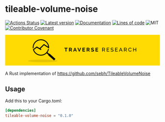 # tileable-volume-noise

[![Actions Status](https://github.com/Traverse-Research/tileable-volume-noise/actions/workflows/ci.yml/badge.svg)](https://github.com/Traverse-Research/tileable-volume-noise/actions)
[![Latest version](https://img.shields.io/crates/v/tileable-volume-noise.svg?logo=rust)](https://crates.io/crates/tileable-volume-noise)
[![Documentation](https://docs.rs/tileable-volume-noise/badge.svg)](https://docs.rs/tileable-volume-noise)
[![Lines of code](https://tokei.rs/b1/github/Traverse-Research/tileable-volume-noise)](https://github.com/Traverse-Research/tileable-volume-noise)
![MIT](https://img.shields.io/badge/license-MIT-blue.svg)
[![Contributor Covenant](https://img.shields.io/badge/contributor%20covenant-v1.4%20adopted-ff69b4.svg)](./CODE_OF_CONDUCT.md)

[![Banner](banner.png)](https://traverseresearch.nl)

A Rust implementation of https://github.com/sebh/TileableVolumeNoise

## Usage

Add this to your Cargo.toml:

```toml
[dependencies]
tileable-volume-noise = "0.1.0"
```
